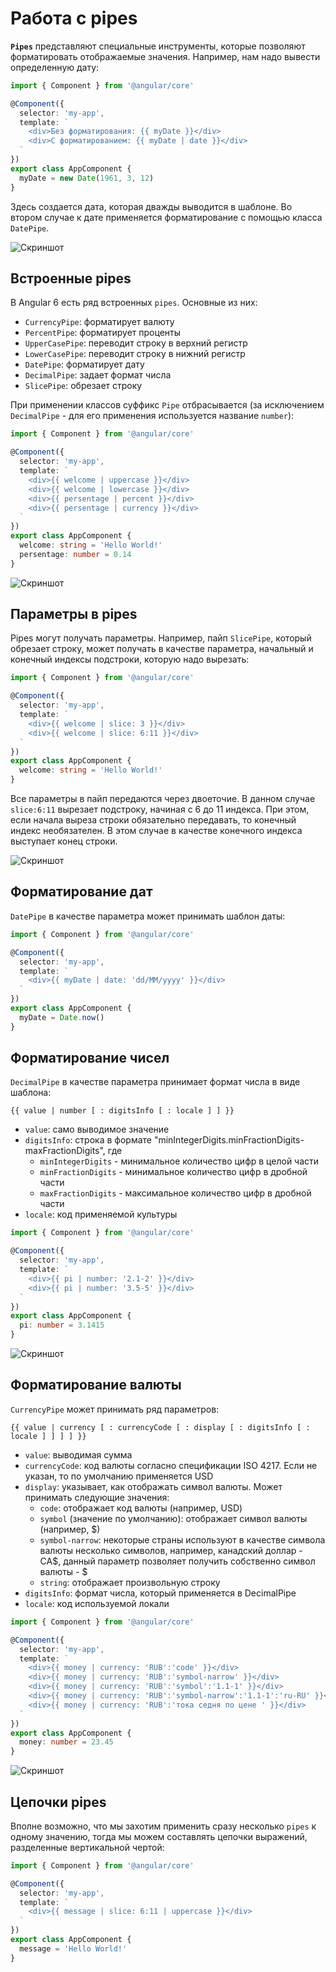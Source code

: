 # Работа с pipes

**`Pipes`** представляют специальные инструменты, которые позволяют форматировать отображаемые значения. Например, нам надо вывести определенную дату:

```typescript
import { Component } from '@angular/core'

@Component({
  selector: 'my-app',
  template: `
    <div>Без форматирования: {{ myDate }}</div>
    <div>С форматированием: {{ myDate | date }}</div>
  `
})
export class AppComponent {
  myDate = new Date(1961, 3, 12)
}
```

Здесь создается дата, которая дважды выводится в шаблоне. Во втором случае к дате применяется форматирование с помощью класса `DatePipe`.

![Скриншот](pipes-1.png)

## Встроенные pipes

В Angular 6 есть ряд встроенных `pipes`. Основные из них:

- `CurrencyPipe`: форматирует валюту
- `PercentPipe`: форматирует проценты
- `UpperCasePipe`: переводит строку в верхний регистр
- `LowerCasePipe`: переводит строку в нижний регистр
- `DatePipe`: форматирует дату
- `DecimalPipe`: задает формат числа
- `SlicePipe`: обрезает строку

При применении классов суффикс `Pipe` отбрасывается (за исключением `DecimalPipe` - для его применения используется название `number`):

```typescript
import { Component } from '@angular/core'

@Component({
  selector: 'my-app',
  template: `
    <div>{{ welcome | uppercase }}</div>
    <div>{{ welcome | lowercase }}</div>
    <div>{{ persentage | percent }}</div>
    <div>{{ persentage | currency }}</div>
  `
})
export class AppComponent {
  welcome: string = 'Hello World!'
  persentage: number = 0.14
}
```

![Скриншот](pipes-2.png)

## Параметры в pipes

Pipes могут получать параметры. Например, пайп `SlicePipe`, который обрезает строку, может получать в качестве параметра, начальный и конечный индексы подстроки, которую надо вырезать:

```typescript
import { Component } from '@angular/core'

@Component({
  selector: 'my-app',
  template: `
    <div>{{ welcome | slice: 3 }}</div>
    <div>{{ welcome | slice: 6:11 }}</div>
  `
})
export class AppComponent {
  welcome: string = 'Hello World!'
}
```

Все параметры в пайп передаются через двоеточие. В данном случае `slice:6:11` вырезает подстроку, начиная с 6 до 11 индекса. При этом, если начала выреза строки обязательно передавать, то конечный индекс необязателен. В этом случае в качестве конечного индекса выступает конец строки.

![Скриншот](pipes-3.png)

## Форматирование дат

`DatePipe` в качестве параметра может принимать шаблон даты:

```typescript
import { Component } from '@angular/core'

@Component({
  selector: 'my-app',
  template: `
    <div>{{ myDate | date: 'dd/MM/yyyy' }}</div>
  `
})
export class AppComponent {
  myDate = Date.now()
}
```

## Форматирование чисел

`DecimalPipe` в качестве параметра принимает формат числа в виде шаблона:

```
{{ value | number [ : digitsInfo [ : locale ] ] }}
```

- `value`: само выводимое значение
- `digitsInfo`: строка в формате "minIntegerDigits.minFractionDigits-maxFractionDigits", где
  - `minIntegerDigits` - минимальное количество цифр в целой части
  - `minFractionDigits` - минимальное количество цифр в дробной части
  - `maxFractionDigits` - максимальное количество цифр в дробной части
- `locale`: код применяемой культуры

```typescript
import { Component } from '@angular/core'

@Component({
  selector: 'my-app',
  template: `
    <div>{{ pi | number: '2.1-2' }}</div>
    <div>{{ pi | number: '3.5-5' }}</div>
  `
})
export class AppComponent {
  pi: number = 3.1415
}
```

![Скриншот](pipes-4.png)

## Форматирование валюты

`CurrencyPipe` может принимать ряд параметров:

```
{{ value | currency [ : currencyCode [ : display [ : digitsInfo [ : locale ] ] ] ] }}
```

- `value`: выводимая сумма
- `currencyCode`: код валюты согласно спецификации ISO 4217. Если не указан, то по умолчанию применяется USD
- `display`: указывает, как отображать символ валюты. Может принимать следующие значения:
  - `code`: отображает код валюты (например, USD)
  - `symbol` (значение по умолчанию): отображает символ валюты (например, \$)
  - `symbol-narrow`: некоторые страны используют в качестве символа валюты несколько символов, например, канадский доллар - CA$, данный параметр позволяет получить собственно символ валюты - $
  - `string`: отображает произвольную строку
- `digitsInfo`: формат числа, который применяется в DecimalPipe
- `locale`: код используемой локали

```typescript
import { Component } from '@angular/core'

@Component({
  selector: 'my-app',
  template: `
    <div>{{ money | currency: 'RUB':'code' }}</div>
    <div>{{ money | currency: 'RUB':'symbol-narrow' }}</div>
    <div>{{ money | currency: 'RUB':'symbol':'1.1-1' }}</div>
    <div>{{ money | currency: 'RUB':'symbol-narrow':'1.1-1':'ru-RU' }}</div>
    <div>{{ money | currency: 'RUB':'тока седня по цене ' }}</div>
  `
})
export class AppComponent {
  money: number = 23.45
}
```

![Скриншот](pipes-5.png)

## Цепочки pipes

Вполне возможно, что мы захотим применить сразу несколько `pipes` к одному значению, тогда мы можем составлять цепочки выражений, разделенные вертикальной чертой:

```typescript
import { Component } from '@angular/core'

@Component({
  selector: 'my-app',
  template: `
    <div>{{ message | slice: 6:11 | uppercase }}</div>
  `
})
export class AppComponent {
  message = 'Hello World!'
}
```
